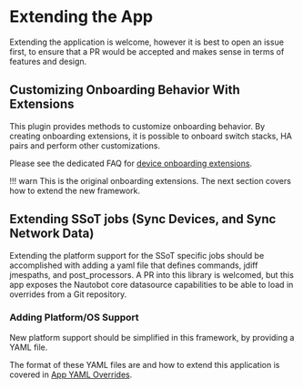 # Extending the App

Extending the application is welcome, however it is best to open an issue first, to ensure that a PR would be accepted and makes sense in terms of features and design.

## Customizing Onboarding Behavior With Extensions

This plugin provides methods to customize onboarding behavior. By creating onboarding extensions, it is possible to onboard switch stacks, HA pairs and perform other customizations.

Please see the dedicated FAQ for [device onboarding extensions](onboarding_extensions.md).

!!! warn
    This is the original onboarding extensions.  The next section covers how to extend the new framework.

## Extending SSoT jobs (Sync Devices, and Sync Network Data)

Extending the platform support for the SSoT specific jobs should be accomplished with adding a yaml file that defines commands, jdiff jmespaths, and post_processors. A PR into this library is welcomed, but this app exposes the Nautobot core datasource capabilities to be able to load in overrides from a Git repository.

### Adding Platform/OS Support

New platform support should be simplified in this framework, by providing a YAML file.

The format of these YAML files are and how to extend this application is covered in [App YAML Overrides](../user/app_yaml_overrides.md).
